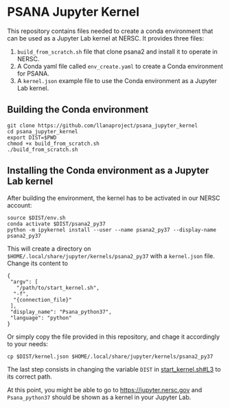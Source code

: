 # PSANA Jupyter Kernel

This repository contains files needed to create a conda environment that can be used as a Jupyter Lab kernel at NERSC. It provides three files:

1. `build_from_scratch.sh` file that clone psana2 and install it to operate in NERSC. 
2. A Conda yaml file called `env_create.yaml` to create a Conda environment for PSANA. 
3. A `kernel.json` example file to use the Conda environment as a Jupyter Lab kernel. 


## Building the Conda environment

```
git clone https://github.com/llanaproject/psana_jupyter_kernel
cd psana_jupyter_kernel
export DIST=$PWD
chmod +x build_from_scratch.sh
./build_from_scratch.sh
```

## Installing the Conda environment as a Jupyter Lab kernel

After building the environment, the kernel has to be activated in our NERSC
account:

```
source $DIST/env.sh
conda activate $DIST/psana2_py37
python -m ipykernel install --user --name psana2_py37 --display-name psana2_py37
```

This will create a directory on `$HOME/.local/share/jupyter/kernels/psana2_py37` with a `kernel.json` file. Change its content to 

```
{
 "argv": [
   "/path/to/start_kernel.sh",
  "-f",
  "{connection_file}"
 ],
 "display_name": "Psana_python37",
 "language": "python"
}
```

Or simply copy the file provided in this repository, and chage it accordingly to your needs: 

```
cp $DIST/kernel.json $HOME/.local/share/jupyter/kernels/psana2_py37
```

The last step consists in changing the variable `DIST` in [start_kernel.sh#L3](https://github.com/llanaproject/jupyter_kernel/blob/master/start_kernel.sh#L3) to its correct path. 

At this point, you might be able to go to https://jupyter.nersc.gov and
`Psana_python37` should be shown as a kernel in your Jupyter Lab.
